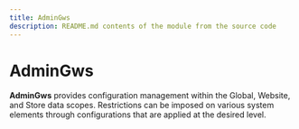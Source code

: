 ```yaml
---
title: AdminGws
description: README.md contents of the module from the source code
---
```


# AdminGws

**AdminGws** provides configuration management within the Global, Website, and Store data scopes. Restrictions can be 
imposed on various system elements through configurations that are applied at the desired level.


